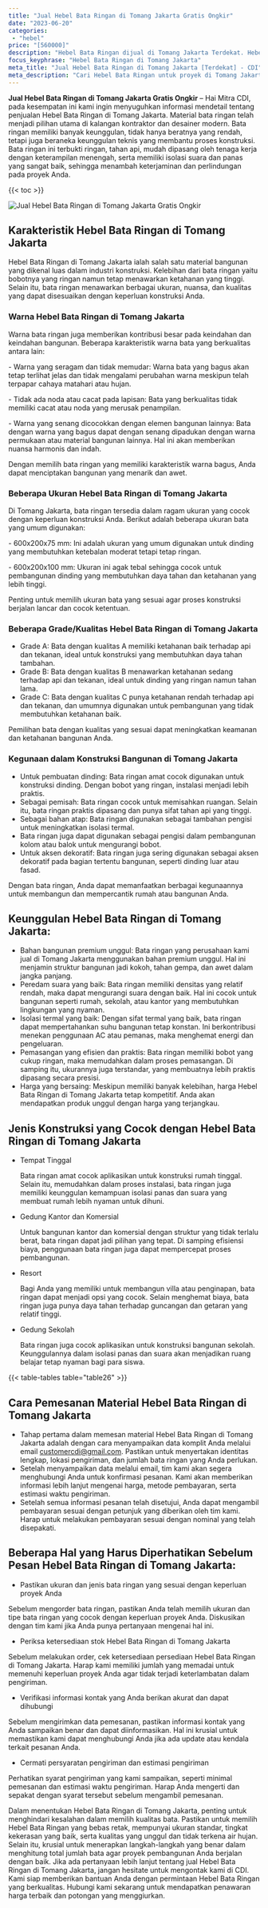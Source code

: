 ```yaml
---
title: "Jual Hebel Bata Ringan di Tomang Jakarta Gratis Ongkir"
date: "2023-06-20"
categories:
 - "hebel"
price: "[560000]"
description: "Hebel Bata Ringan dijual di Tomang Jakarta Terdekat. Hebel Bata Ringan ini sering dipakai dalam proyek pembangunan sebagai material dinding yang kuat dan awet. Hubungi kami untuk informasi lebih lanjut."
focus_keyphrase: "Hebel Bata Ringan di Tomang Jakarta"
meta_title: "Jual Hebel Bata Ringan di Tomang Jakarta [Terdekat] - CDI"
meta_description: "Cari Hebel Bata Ringan untuk proyek di Tomang Jakarta? Kami menawarkan Hebel Bata Ringan berkualitas untuk bahan bangunan dinding. Dapatkan penawaran terbaik sekarang."
---
```


**Jual Hebel Bata Ringan di Tomang Jakarta Gratis Ongkir** – Hai Mitra CDI, pada kesempatan ini kami ingin menyuguhkan informasi mendetail tentang penjualan Hebel Bata Ringan di Tomang Jakarta. Material bata ringan telah menjadi pilihan utama di kalangan kontraktor dan desainer modern. Bata ringan memiliki banyak keunggulan, tidak hanya beratnya yang rendah, tetapi juga beraneka keunggulan teknis yang membantu proses konstruksi. Bata ringan ini terbukti ringan, tahan api, mudah dipasang oleh tenaga kerja dengan keterampilan menengah, serta memiliki isolasi suara dan panas yang sangat baik, sehingga menambah keterjaminan dan perlindungan pada proyek Anda.

{{< toc >}}

![Jual Hebel Bata Ringan di Tomang Jakarta Gratis Ongkir](/images/hebel/hebel-bataringan-26.jpg)

## Karakteristik Hebel Bata Ringan di Tomang Jakarta

Hebel Bata Ringan di Tomang Jakarta ialah salah satu material bangunan yang dikenal luas dalam industri konstruksi. Kelebihan dari bata ringan yaitu bobotnya yang ringan namun tetap menawarkan ketahanan yang tinggi. Selain itu, bata ringan menawarkan berbagai ukuran, nuansa, dan kualitas yang dapat disesuaikan dengan keperluan konstruksi Anda.

### Warna Hebel Bata Ringan di Tomang Jakarta

Warna bata ringan juga memberikan kontribusi besar pada keindahan dan keindahan bangunan. Beberapa karakteristik warna bata yang berkualitas antara lain:

\- Warna yang seragam dan tidak memudar: Warna bata yang bagus akan tetap terlihat jelas dan tidak mengalami perubahan warna meskipun telah terpapar cahaya matahari atau hujan.

\- Tidak ada noda atau cacat pada lapisan: Bata yang berkualitas tidak memiliki cacat atau noda yang merusak penampilan.

\- Warna yang senang dicocokkan dengan elemen bangunan lainnya: Bata dengan warna yang bagus dapat dengan senang dipadukan dengan warna permukaan atau material bangunan lainnya. Hal ini akan memberikan nuansa harmonis dan indah.

Dengan memilih bata ringan yang memiliki karakteristik warna bagus, Anda dapat menciptakan bangunan yang menarik dan awet.

### Beberapa Ukuran Hebel Bata Ringan di Tomang Jakarta

Di Tomang Jakarta, bata ringan tersedia dalam ragam ukuran yang cocok dengan keperluan konstruksi Anda. Berikut adalah beberapa ukuran bata yang umum digunakan:

\- 600x200x75 mm: Ini adalah ukuran yang umum digunakan untuk dinding yang membutuhkan ketebalan moderat tetapi tetap ringan.

\- 600x200x100 mm: Ukuran ini agak tebal sehingga cocok untuk pembangunan dinding yang membutuhkan daya tahan dan ketahanan yang lebih tinggi.

Penting untuk memilih ukuran bata yang sesuai agar proses konstruksi berjalan lancar dan cocok ketentuan.

### Beberapa Grade/Kualitas Hebel Bata Ringan di Tomang Jakarta

*   Grade A: Bata dengan kualitas A memiliki ketahanan baik terhadap api dan tekanan, ideal untuk konstruksi yang membutuhkan daya tahan tambahan.
*   Grade B: Bata dengan kualitas B menawarkan ketahanan sedang terhadap api dan tekanan, ideal untuk dinding yang ringan namun tahan lama.
*   Grade C: Bata dengan kualitas C punya ketahanan rendah terhadap api dan tekanan, dan umumnya digunakan untuk pembangunan yang tidak membutuhkan ketahanan baik.

Pemilihan bata dengan kualitas yang sesuai dapat meningkatkan keamanan dan ketahanan bangunan Anda.

### Kegunaan dalam Konstruksi Bangunan di Tomang Jakarta

*   Untuk pembuatan dinding: Bata ringan amat cocok digunakan untuk konstruksi dinding. Dengan bobot yang ringan, instalasi menjadi lebih praktis.
*   Sebagai pemisah: Bata ringan cocok untuk memisahkan ruangan. Selain itu, bata ringan praktis dipasang dan punya sifat tahan api yang tinggi.
*   Sebagai bahan atap: Bata ringan digunakan sebagai tambahan pengisi untuk meningkatkan isolasi termal.
*   Bata ringan juga dapat digunakan sebagai pengisi dalam pembangunan kolom atau balok untuk mengurangi bobot.
*   Untuk aksen dekoratif: Bata ringan juga sering digunakan sebagai aksen dekoratif pada bagian tertentu bangunan, seperti dinding luar atau fasad.

Dengan bata ringan, Anda dapat memanfaatkan berbagai kegunaannya untuk membangun dan mempercantik rumah atau bangunan Anda.

## Keunggulan Hebel Bata Ringan di Tomang Jakarta:

*   Bahan bangunan premium unggul: Bata ringan yang perusahaan kami jual di Tomang Jakarta menggunakan bahan premium unggul. Hal ini menjamin struktur bangunan jadi kokoh, tahan gempa, dan awet dalam jangka panjang.
*   Peredam suara yang baik: Bata ringan memiliki densitas yang relatif rendah, maka dapat mengurangi suara dengan baik. Hal ini cocok untuk bangunan seperti rumah, sekolah, atau kantor yang membutuhkan lingkungan yang nyaman.
*   Isolasi termal yang baik: Dengan sifat termal yang baik, bata ringan dapat mempertahankan suhu bangunan tetap konstan. Ini berkontribusi menekan penggunaan AC atau pemanas, maka menghemat energi dan pengeluaran.
*   Pemasangan yang efisien dan praktis: Bata ringan memiliki bobot yang cukup ringan, maka memudahkan dalam proses pemasangan. Di samping itu, ukurannya juga terstandar, yang membuatnya lebih praktis dipasang secara presisi.
*   Harga yang bersaing: Meskipun memiliki banyak kelebihan, harga Hebel Bata Ringan di Tomang Jakarta tetap kompetitif. Anda akan mendapatkan produk unggul dengan harga yang terjangkau.

## Jenis Konstruksi yang Cocok dengan Hebel Bata Ringan di Tomang Jakarta

*   Tempat Tinggal

    Bata ringan amat cocok aplikasikan untuk konstruksi rumah tinggal. Selain itu, memudahkan dalam proses instalasi, bata ringan juga memiliki keunggulan kemampuan isolasi panas dan suara yang membuat rumah lebih nyaman untuk dihuni.
*   Gedung Kantor dan Komersial

    Untuk bangunan kantor dan komersial dengan struktur yang tidak terlalu berat, bata ringan dapat jadi pilihan yang tepat. Di samping efisiensi biaya, penggunaan bata ringan juga dapat mempercepat proses pembangunan.
*   Resort

    Bagi Anda yang memiliki untuk membangun villa atau penginapan, bata ringan dapat menjadi opsi yang cocok. Selain menghemat biaya, bata ringan juga punya daya tahan terhadap guncangan dan getaran yang relatif tinggi.
*   Gedung Sekolah

    Bata ringan juga cocok aplikasikan untuk konstruksi bangunan sekolah. Keunggulannya dalam isolasi panas dan suara akan menjadikan ruang belajar tetap nyaman bagi para siswa.

{{< table-tables table="table26" >}}

## Cara Pemesanan Material Hebel Bata Ringan di Tomang Jakarta

*   Tahap pertama dalam memesan material Hebel Bata Ringan di Tomang Jakarta adalah dengan cara menyampaikan data komplit Anda melalui email customercdi@gmail.com. Pastikan untuk menyertakan identitas lengkap, lokasi pengiriman, dan jumlah bata ringan yang Anda perlukan.
*   Setelah menyampaikan data melalui email, tim kami akan segera menghubungi Anda untuk konfirmasi pesanan. Kami akan memberikan informasi lebih lanjut mengenai harga, metode pembayaran, serta estimasi waktu pengiriman.
*   Setelah semua informasi pesanan telah disetujui, Anda dapat mengambil pembayaran sesuai dengan petunjuk yang diberikan oleh tim kami. Harap untuk melakukan pembayaran sesuai dengan nominal yang telah disepakati.

## Beberapa Hal yang Harus Diperhatikan Sebelum Pesan Hebel Bata Ringan di Tomang Jakarta:

*   Pastikan ukuran dan jenis bata ringan yang sesuai dengan keperluan proyek Anda

Sebelum mengorder bata ringan, pastikan Anda telah memilih ukuran dan tipe bata ringan yang cocok dengan keperluan proyek Anda. Diskusikan dengan tim kami jika Anda punya pertanyaan mengenai hal ini.
*   Periksa ketersediaan stok Hebel Bata Ringan di Tomang Jakarta

Sebelum melakukan order, cek ketersediaan persediaan Hebel Bata Ringan di Tomang Jakarta. Harap kami memiliki jumlah yang memadai untuk memenuhi keperluan proyek Anda agar tidak terjadi keterlambatan dalam pengiriman.
*   Verifikasi informasi kontak yang Anda berikan akurat dan dapat dihubungi

Sebelum mengirimkan data pemesanan, pastikan informasi kontak yang Anda sampaikan benar dan dapat diinformasikan. Hal ini krusial untuk memastikan kami dapat menghubungi Anda jika ada update atau kendala terkait pesanan Anda.
*   Cermati persyaratan pengiriman dan estimasi pengiriman

Perhatikan syarat pengiriman yang kami sampaikan, seperti minimal pemesanan dan estimasi waktu pengiriman. Harap Anda mengerti dan sepakat dengan syarat tersebut sebelum mengambil pemesanan.

Dalam menentukan Hebel Bata Ringan di Tomang Jakarta, penting untuk menghindari kesalahan dalam memilih kualitas bata. Pastikan untuk memilih Hebel Bata Ringan yang bebas retak, mempunyai ukuran standar, tingkat kekerasan yang baik, serta kualitas yang unggul dan tidak terkena air hujan. Selain itu, krusial untuk menerapkan langkah-langkah yang benar dalam menghitung total jumlah bata agar proyek pembangunan Anda berjalan dengan baik. Jika ada pertanyaan lebih lanjut tentang jual Hebel Bata Ringan di Tomang Jakarta, jangan hesitate untuk mengontak kami di CDI. Kami siap memberikan bantuan Anda dengan permintaan Hebel Bata Ringan yang berkualitas. Hubungi kami sekarang untuk mendapatkan penawaran harga terbaik dan potongan yang menggiurkan.